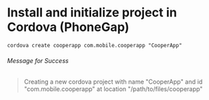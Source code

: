# Install and initialize project in Cordova (PhoneGap)
``` cordova create cooperapp com.mobile.cooperapp "CooperApp" ```
###### Message for Success
> Creating a new cordova project with name "CooperApp" and id "com.mobile.cooperapp" at location "/path/to/files/cooperapp"

